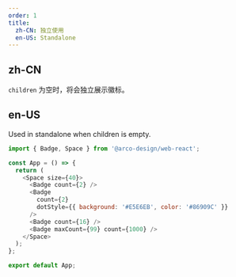 ```yaml
---
order: 1
title:
  zh-CN: 独立使用
  en-US: Standalone
---
```


## zh-CN

`children` 为空时，将会独立展示徽标。
## en-US

Used in standalone when children is empty.

```js
import { Badge, Space } from '@arco-design/web-react';

const App = () => {
  return (
    <Space size={40}>
      <Badge count={2} />
      <Badge
        count={2}
        dotStyle={{ background: '#E5E6EB', color: '#86909C' }}
      />
      <Badge count={16} />
      <Badge maxCount={99} count={1000} />
    </Space>
  );
};

export default App;
```
